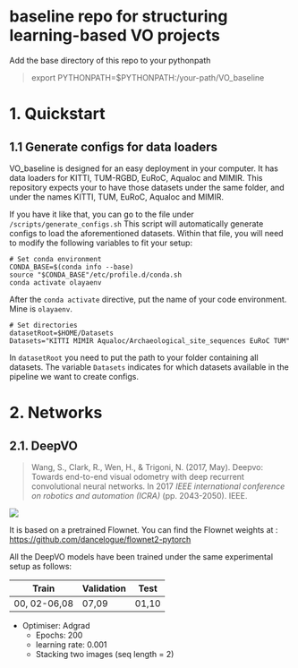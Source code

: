 # baseline repo for structuring learning-based VO projects

Add the base directory of this repo to your pythonpath
> export PYTHONPATH=$PYTHONPATH:/your-path/VO_baseline


# 1. Quickstart

## 1.1 Generate configs for data loaders

VO_baseline is designed for an easy deployment in your computer.
It has data loaders for KITTI, TUM-RGBD, EuRoC, Aqualoc and MIMIR. This repository expects your to have those datasets under the same folder, and under the names KITTI, TUM, EuRoC, Aqualoc and MIMIR.

If you have it like that, you can go to the file under `/scripts/generate_configs.sh`
This script will automatically generate configs to load the aforementioned datasets. Within that file, you will need to modify the following variables to fit your setup:
```
# Set conda environment
CONDA_BASE=$(conda info --base)
source "$CONDA_BASE"/etc/profile.d/conda.sh
conda activate olayaenv
```
After the `conda activate` directive, put the name of your code environment. Mine is `olayaenv`.
```
# Set directories
datasetRoot=$HOME/Datasets
Datasets="KITTI MIMIR Aqualoc/Archaeological_site_sequences EuRoC TUM"

```
In `datasetRoot` you need to put the path to your folder containing all datasets. The variable `Datasets` indicates for which datasets available in the pipeline we want to create configs.

# 2. Networks
## 2.1. DeepVO

> Wang, S., Clark, R., Wen, H., & Trigoni, N. (2017, May). Deepvo: Towards end-to-end visual odometry with deep recurrent convolutional neural networks. In 2017 *IEEE international conference on robotics and automation (ICRA)* (pp. 2043-2050). IEEE.

![](https://github.com/olayasturias/VO_baseline/blob/deepvo/media/deepvo.png?raw=true)

It is based on a pretrained Flownet. You can find the Flownet weights at : https://github.com/dancelogue/flownet2-pytorch

All the DeepVO models have been trained under the same experimental setup as follows:

| Train | Validation | Test |
|-------------|-------|-------|
|00, 02-06,08 | 07,09 | 01,10 |


- Optimiser: Adgrad
    - Epochs: 200
    - learning rate: 0.001
    - Stacking two images (seq length = 2)